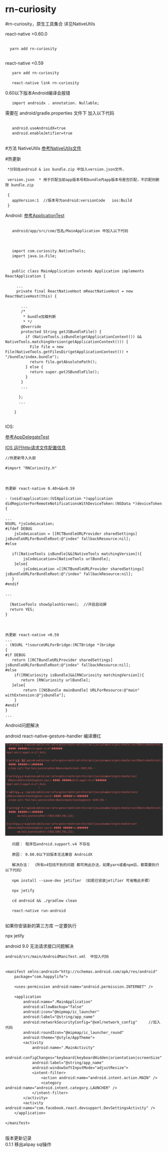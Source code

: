 
# rn-curiosity

#rn-curiosity，原生工具集合 详见NativeUtils

 react-native >0.60.0
```

  yarn add rn-curiosity
 
```
 
 react-native <0.59
```
   yarn add rn-curiosity

   react-native link rn-curiosity 
```
0.60以下版本Android编译会报错 
```
   import androidx . annotation. Nullable;
```
需要在 android/gradle.properties 文件下
加入以下代码
```

   android.useAndroidX=true
   android.enableJetifier=true
   
```


#方法 NativeUtils
[参考NativeUtils文件](src/NativeUtils.js)


#热更新
```
 *分别在android & ios bundle.zip 中加入version.json文件，

 version.json  * 用于匹配当前app版本号和bundle内app版本号是否匹配，不匹配则删除 bundle.zip

 {
   appVersion:1  //版本号为android:versionCode   ios:Build
 }
```


Android:
[参考ApplicationTest](android/src/main/java/com/curiosity/ApplicationTest.java)

    
```

   android/app/src/com/包名/MainApplication 中加入以下代码
   
   
       
   import com.curiosity.NativeTools;
   import java.io.File;
   
   
   public class MainApplication extends Application implements ReactApplication {
     
     ...
     private final ReactNativeHost mReactNativeHost = new ReactNativeHost(this) {
        
       ...
       /*
        * bundle加载判断
        * */
       @Override
       protected String getJSBundleFile() {
         if (NativeTools.isBundle(getApplicationContext()) && NativeTools.matchingVersion(getApplicationContext())) {
           File file = new File(NativeTools.getFilesDir(getApplicationContext()) + "/bundle/index.bundle");
           return file.getAbsolutePath();
         } else {
           return super.getJSBundleFile();
         }
       }
       ...
       
      };
      ...
      
    }
   
```


IOS:

[参考AppDelegateTest](ios/AppDelegateTest.m)

[IOS 运行http请求文件配置信息](ios/ioshttp.png)

```
//热更新导入头部

#import "RNCuriosity.h"



热更新 react-native 0.40>&&<0.59

- (void)application:(UIApplication *)application didRegisterForRemoteNotificationsWithDeviceToken:(NSData *)deviceToken
{

...
NSURL *jsCodeLocation;
#ifdef DEBUG
    jsCodeLocation = [[RCTBundleURLProvider sharedSettings] jsBundleURLForBundleRoot:@"index" fallbackResource:nil];
#else

   if([NativeTools isBundle]&&[NativeTools matchingVersion]){
        jsCodeLocation=[NativeTools urlBundle];
    }else{
        jsCodeLocation =[[RCTBundleURLProvider sharedSettings] jsBundleURLForBundleRoot:@"/index" fallbackResource:nil];
   }
#endif

...

  [NativeTools showSplashScreen];  //开启启动屏
  return YES;
}



热更新 react-native >0.59
...
- (NSURL *)sourceURLForBridge:(RCTBridge *)bridge
{
#if DEBUG
   return [[RCTBundleURLProvider sharedSettings] jsBundleURLForBundleRoot:@"index" fallbackResource:nil];
#else
    if([RNCuriosity isBundle]&&[RNCuriosity matchingVersion]){
       return [RNCuriosity urlBundle];
   }else{
        return [[NSBundle mainBundle] URLForResource:@"main" withExtension:@"jsbundle"];
    }
#endif
}
...

```

Android问题解决

android react-native-gesture-handler 编译爆红

<img  src="src/res/android_support.v4.png" width="852" height = "294">

``` 
   问题： 程序包android.support.v4 不存在
   
   原因： 0.60.0以下旧版本无法兼容 AndroidX  
 
   解决办法： （所有v4包找不到的问题 都可用此办法，如果yarn或者npm后，都需要执行以下代码）
  
   npm install --save-dev jetifier （如若已安装jetifier 可省略此步骤）
   
   npx jetify
   
   cd android && ./gradlew clean
   
   react-native run-android
   
```

   如果你安装新的第三方库 一定要执行
   
   npx jetify


android 9.0 无法请求接口问题解决

```
android/src/main/AndroidManiTest.xml  中加入代码

  
<manifest xmlns:android="http://schemas.android.com/apk/res/android"
    package="com.happylife">

    <uses-permission android:name="android.permission.INTERNET" />
 
    <application
        android:name=".MainApplication"
        android:allowBackup="false"
        android:icon="@mipmap/ic_launcher"
        android:label="@string/app_name"
        android:networkSecurityConfig="@xml/network_config"     //加入代码
        android:roundIcon="@mipmap/ic_launcher_round"
        android:theme="@style/AppTheme">
        <activity
            android:name=".MainActivity"
            android:configChanges="keyboard|keyboardHidden|orientation|screenSize"
            android:label="@string/app_name"
            android:windowSoftInputMode="adjustResize">
            <intent-filter>
                <action android:name="android.intent.action.MAIN" />
                <category android:name="android.intent.category.LAUNCHER" />
            </intent-filter>
        </activity>
        <activity android:name="com.facebook.react.devsupport.DevSettingsActivity" />
    </application>

</manifest>


```
版本更新记录  
0.1.1
移出alipay sql操作
